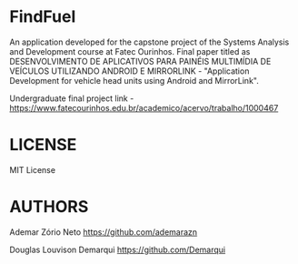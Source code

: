 # FindFuel
 An application developed for the capstone project of the Systems Analysis and Development course at Fatec Ourinhos.
 Final paper titled as DESENVOLVIMENTO DE APLICATIVOS PARA PAINÉIS MULTIMÍDIA DE VEÍCULOS UTILIZANDO ANDROID E MIRRORLINK - "Application Development for vehicle head units using Android and MirrorLink".
 
 Undergraduate final project link - https://www.fatecourinhos.edu.br/academico/acervo/trabalho/1000467

# LICENSE
MIT License

# AUTHORS
Ademar Zório Neto
https://github.com/ademarazn

Douglas Louvison Demarqui
https://github.com/Demarqui
